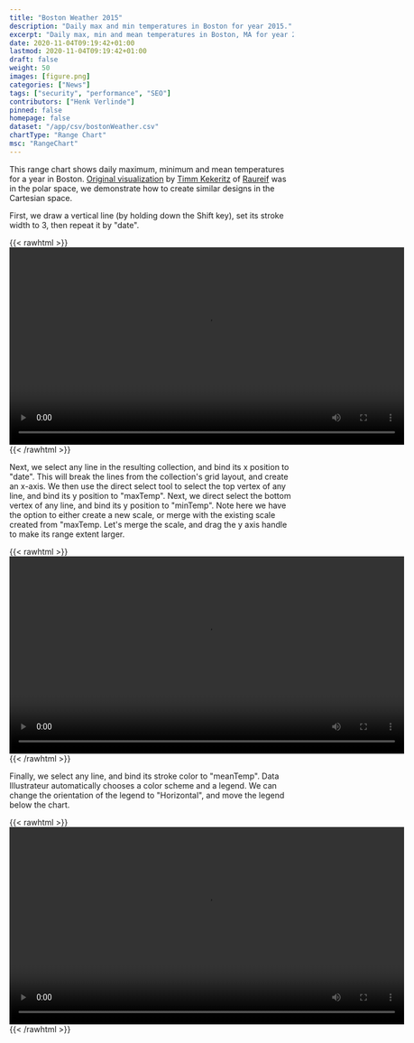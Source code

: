 ```yaml
---
title: "Boston Weather 2015"
description: "Daily max and min temperatures in Boston for year 2015."
excerpt: "Daily max, min and mean temperatures in Boston, MA for year 2015."
date: 2020-11-04T09:19:42+01:00
lastmod: 2020-11-04T09:19:42+01:00
draft: false
weight: 50
images: [figure.png]
categories: ["News"]
tags: ["security", "performance", "SEO"]
contributors: ["Henk Verlinde"]
pinned: false
homepage: false
dataset: "/app/csv/bostonWeather.csv"
chartType: "Range Chart"
msc: "RangeChart"
---
```

This range chart shows daily maximum, minimum and mean temperatures for a year in Boston. [Original visualization](http://weather-radials.com/) by [Timm Kekeritz](http://kekeritz.com/) of [Raureif](https://raureif.net/) was in the polar space, we demonstrate how to create similar designs in the Cartesian space.

First, we draw a vertical line (by holding down the Shift key), set its stroke width to 3, then repeat it by "date". 

{{< rawhtml >}} 
<video width=700px class="tutorial-video" controls>
    <source src="/videos/gallery/boston-weather-1.mov" type="video/mp4">
    Your browser does not support the video tag.  
</video>
{{< /rawhtml >}}

Next, we select any line in the resulting collection, and bind its x position to "date". This will break the lines from the collection's grid layout, and create an x-axis. We then use the direct select tool to select the top vertex of any line, and bind its y position to "maxTemp". Next, we direct select the bottom vertex of any line, and bind its y position to "minTemp". Note here we have the option to either create a new scale, or merge with the existing scale created from "maxTemp. Let's merge the scale, and drag the y axis handle to make its range extent larger.

{{< rawhtml >}} 
<video width=700px class="tutorial-video" controls>
    <source src="/videos/gallery/boston-weather-2.mov" type="video/mp4">
    Your browser does not support the video tag.  
</video>
{{< /rawhtml >}}

Finally, we select any line, and bind its stroke color to "meanTemp". Data Illustrateur automatically chooses a color scheme and a legend. We can change the orientation of the legend to "Horizontal", and move the legend below the chart. 

{{< rawhtml >}} 
<video width=700px class="tutorial-video" controls>
    <source src="/videos/gallery/boston-weather-3.mov" type="video/mp4">
    Your browser does not support the video tag.  
</video>
{{< /rawhtml >}}
